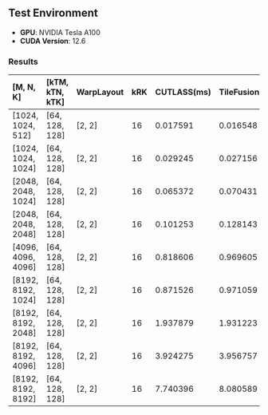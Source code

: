 ## Test Environment

- **GPU**: NVIDIA Tesla A100
- **CUDA Version**: 12.6

### Results

| [M, N, K]          | [kTM, kTN, kTK] | WarpLayout | kRK | CUTLASS(ms) | TileFusion(ms) |
| :----------------- | :-------------- | :--------- | :-- | :---------- | :------------- |
| [1024, 1024, 512]  | [64, 128, 128]  | [2, 2]     | 16  | 0.017591    | 0.016548       |
| [1024, 1024, 1024] | [64, 128, 128]  | [2, 2]     | 16  | 0.029245    | 0.027156       |
| [2048, 2048, 1024] | [64, 128, 128]  | [2, 2]     | 16  | 0.065372    | 0.070431       |
| [2048, 2048, 2048] | [64, 128, 128]  | [2, 2]     | 16  | 0.101253    | 0.128143       |
| [4096, 4096, 4096] | [64, 128, 128]  | [2, 2]     | 16  | 0.818606    | 0.969605       |
| [8192, 8192, 1024] | [64, 128, 128]  | [2, 2]     | 16  | 0.871526    | 0.971059       |
| [8192, 8192, 2048] | [64, 128, 128]  | [2, 2]     | 16  | 1.937879    | 1.931223       |
| [8192, 8192, 4096] | [64, 128, 128]  | [2, 2]     | 16  | 3.924275    | 3.956757       |
| [8192, 8192, 8192] | [64, 128, 128]  | [2, 2]     | 16  | 7.740396    | 8.080589       |
